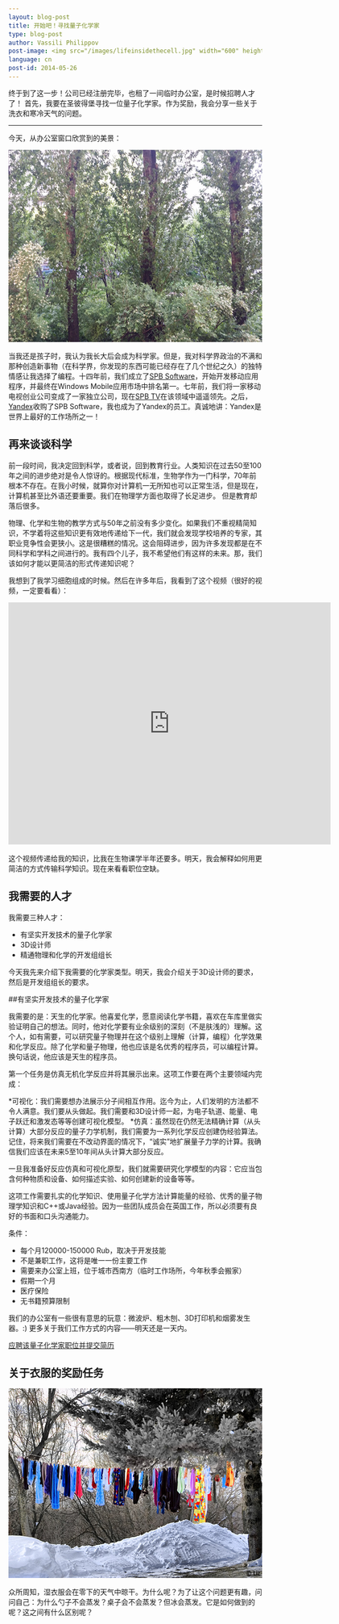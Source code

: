 ```yaml
---
layout: blog-post
title: 开始吧！寻找量子化学家
type: blog-post
author: Vassili Philippov
post-image: <img src="/images/lifeinsidethecell.jpg" width="600" height="400" alt="Inner life of a cell">
language: cn
post-id: 2014-05-26
---
```

终于到了这一步！公司已经注册完毕，也租了一间临时办公室，是时候招聘人才了！ 首先，我要在圣彼得堡寻找一位量子化学家。作为奖励，我会分享一些关于洗衣和寒冷天气的问题。
<!-- more -->

----

今天，从办公室窗口欣赏到的美景：

<img src="/images/officewindowview.jpg" width="600" height="381" alt="从办公室窗口欣赏到的美景">

当我还是孩子时，我认为我长大后会成为科学家。但是，我对科学界政治的不满和那种创造新事物（在科学界，你发现的东西可能已经存在了几个世纪之久）的独特情感让我选择了编程。十四年前，我们成立了<a href="http://www.spb.com">SPB Software</a>，开始开发移动应用程序，并最终在Windows Mobile应用市场中排名第一。七年前，我们将一家移动电视创业公司变成了一家独立公司，现在<a href="http://www.spbtvsolutions.com">SPB TV</a>在该领域中遥遥领先。之后，<a href="http://company.yandex.com">Yandex</a>收购了SPB Software，我也成为了Yandex的员工。真诚地讲：Yandex是世界上最好的工作场所之一！

## 再来谈谈科学

前一段时间，我决定回到科学，或者说，回到教育行业。人类知识在过去50至100年之间的进步绝对是令人惊讶的。根据现代标准，生物学作为一门科学，70年前根本不存在。在我小时候，就算你对计算机一无所知也可以正常生活，但是现在，计算机甚至比外语还要重要。我们在物理学方面也取得了长足进步。 
但是教育却落后很多。

物理、化学和生物的教学方式与50年之前没有多少变化。如果我们不重视精简知识，不学着将这些知识更有效地传递给下一代，我们就会发现学校培养的专家，其职业竞争性会更狭小。这是很糟糕的情况。这会阻碍进步，因为许多发现都是在不同科学和学科之间进行的。我有四个儿子，我不希望他们有这样的未来。那，我们该如何才能以更简洁的形式传递知识呢？

我想到了我学习细胞组成的时候。然后在许多年后，我看到了这个视频（很好的视频，一定要看看）：


<iframe width="640" height="480" src="http://www.youtube.com/embed/B_zD3NxSsD8?rel=0" frameborder="0" allowfullscreen></iframe>
<br>

这个视频传递给我的知识，比我在生物课学半年还要多。明天，我会解释如何用更简洁的方式传输科学知识。现在来看看职位空缺。

## 我需要的人才

我需要三种人才：

* 有坚实开发技术的量子化学家
* 3D设计师
* 精通物理和化学的开发组组长

今天我先来介绍下我需要的化学家类型。明天，我会介绍关于3D设计师的要求，然后是开发组组长的要求。

##有坚实开发技术的量子化学家

我需要的是：天生的化学家。他喜爱化学，愿意阅读化学书籍，喜欢在车库里做实验证明自己的想法。同时，他对化学要有业余级别的深刻（不是肤浅的）理解。这个人，如有需要，可以研究量子物理并在这个级别上理解（计算，编程）化学效果和化学反应。除了化学和量子物理，他也应该是名优秀的程序员，可以编程计算。 换句话说，他应该是天生的程序员。

第一个任务是仿真无机化学反应并将其展示出来。这项工作要在两个主要领域内完成：

*可视化：我们需要想办法展示分子间相互作用。迄今为止，人们发明的方法都不令人满意。我们要从头做起。我们需要和3D设计师一起，为电子轨道、能量、电子跃迁和激发态等等创建可视化模型。
*仿真：虽然现在仍然无法精确计算（从头计算）大部分反应的量子力学机制，我们需要为一系列化学反应创建伪经验算法。记住，将来我们需要在不改动界面的情况下，“诚实”地扩展量子力学的计算。我确信我们应该在未来5至10年间从头计算大部分反应。

一旦我准备好反应仿真和可视化原型，我们就需要研究化学模型的内容：它应当包含何种物质和设备、如何描述实验、如何创建新的设备等等。

这项工作需要扎实的化学知识、使用量子化学方法计算能量的经验、优秀的量子物理学知识和C++或Java经验。因为一些团队成员会在英国工作，所以必须要有良好的书面和口头沟通能力。

条件：

* 每个月120000-150000 Rub，取决于开发技能
* 不是兼职工作，这将是唯一一份主要工作
* 需要来办公室上班，位于城市西南方（临时工作场所，今年秋季会搬家）
* 假期一个月
* 医疗保险
* 无书籍预算限制

我们的办公室有一些很有意思的玩意：微波炉、粗木刨、3D打印机和烟雾发生器。:) 更多关于我们工作方式的内容——明天还是一天内。

<a class="btn btn-primary btn-lg active" href="http://scijob.ru/vacancy/2783" role="button">应聘该量子化学家职位并提交简历</a>

## 关于衣服的奖励任务

<a href="https://www.flickr.com/photos/kingstongal/2277441286/in/photostream/"><img src="/images/winterdry.jpg" width="600" height="376" alt="衣服会在冰霜天气中晾干"></a>

众所周知，湿衣服会在零下的天气中晾干。为什么呢？为了让这个问题更有趣，问问自己：为什么勺子不会蒸发？桌子会不会蒸发？但冰会蒸发。它是如何做到的呢？这之间有什么区别呢？
